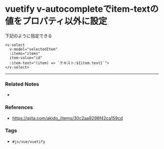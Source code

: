 # vuetify v-autocompleteでitem-textの値をプロパティ以外に設定
下記のように指定できる
```vue
<v-select
  v-model="selectedItem"
  :items="items"
  item-value="id"
  :item-text="(item) => `テキスト:${item.text}`">
</v-select>
```

---
### Related Notes
- 

### References
- https://qiita.com/akido_/items/30c2aa8298f42ca159cd

### Tags
- `#js/vue/vuetify` 